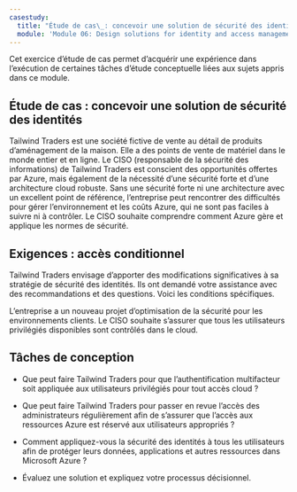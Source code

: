 ```yaml
---
casestudy:
  title: "Étude de cas\_: concevoir une solution de sécurité des identités"
  module: 'Module 06: Design solutions for identity and access management'
---
```

Cet exercice d’étude de cas permet d’acquérir une expérience dans l’exécution de certaines tâches d’étude conceptuelle liées aux sujets appris dans ce module.

## Étude de cas : concevoir une solution de sécurité des identités

Tailwind Traders est une société fictive de vente au détail de produits d’aménagement de la maison. Elle a des points de vente de matériel dans le monde entier et en ligne. Le CISO (responsable de la sécurité des informations) de Tailwind Traders est conscient des opportunités offertes par Azure, mais également de la nécessité d’une sécurité forte et d’une architecture cloud robuste. Sans une sécurité forte ni une architecture avec un excellent point de référence, l’entreprise peut rencontrer des difficultés pour gérer l’environnement et les coûts Azure, qui ne sont pas faciles à suivre ni à contrôler. Le CISO souhaite comprendre comment Azure gère et applique les normes de sécurité.

## Exigences : accès conditionnel

Tailwind Traders envisage d’apporter des modifications significatives à sa stratégie de sécurité des identités. Ils ont demandé votre assistance avec des recommandations et des questions. Voici les conditions spécifiques.

L’entreprise a un nouveau projet d’optimisation de la sécurité pour les environnements clients. Le CISO souhaite s’assurer que tous les utilisateurs privilégiés disponibles sont contrôlés dans le cloud.

## Tâches de conception

* Que peut faire Tailwind Traders pour que l’authentification multifacteur soit appliquée aux utilisateurs privilégiés pour tout accès cloud ?

* Que peut faire Tailwind Traders pour passer en revue l’accès des administrateurs régulièrement afin de s’assurer que l’accès aux ressources Azure est réservé aux utilisateurs appropriés ?

* Comment appliquez-vous la sécurité des identités à tous les utilisateurs afin de protéger leurs données, applications et autres ressources dans Microsoft Azure ?

* Évaluez une solution et expliquez votre processus décisionnel.
